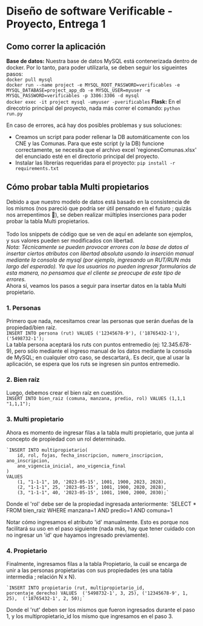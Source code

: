 # Diseño de software Verificable - Proyecto, Entrega 1
## Como correr la aplicación
**Base de datos:** 
	Nuestra base de datos MySQL está contenerizada dentro de docker. Por lo tanto, para poder utilizarla, se deben seguir los sigueintes pasos: <br>
	`docker pull mysql`<br>
	`docker run --name project -e MYSQL_ROOT_PASSWORD=verificables -e MYSQL_DATABASE=project_app_db -e MYSQL_USER=myuser -e MYSQL_PASSWORD=verificables -p 3306:3306 -d mysql`<br>
	`docker exec -it project mysql -umyuser -pverificables`
**Flask:**
En el direcotrio principal del proyecto, nada más correr el comando:
	`python run.py`

En caso de errores, acá hay dos posibles problemas y sus soluciones:
- Creamos un script para poder rellenar la DB automáticamente con los CNE y las Comunas. Para que este script (y la DB) funcione correctamente, se necesita que el archivo excel 'regionesComunas.xlsx' del enunciado esté en el directorio principal del proyecto.<br>
- Instalar las librerías requeridas para el proyecto:
	`pip install -r requirements.txt`
## Cómo probar tabla Multi propietarios
Debido a que nuestro modelo de datos está basado en la consistencia de los mismos (nos pareció que podría ser útil pensando en el futuro ; quizás nos arrepentimos 🥴), se deben realizar múltiples inserciones para poder probar la tabla Multi propietarios. <br><br>Todo los snippets de código que se ven de aquí en adelante son ejemplos, y sus valores pueden ser modificados con libertad. 
	<br>*Nota: Técnicamente se pueden provocar errores con la base de datos al insertar ciertos atributos con libertad absoluta usando la inserción manual mediante la consola de mysql (por ejemplo, ingresando un RUT/RUN más largo del esperado). Ya que los usuarios no pueden ingresar formularios de esta manera, no pensamos que el cliente se preocupe de este tipo de errores.*<br>
Ahora sí, veamos los pasos a seguir para insertar datos en la tabla Multi propietario.<br>
### 1. Personas
Primero que nada, necesitamos crear las personas que serán dueñas de la propiedad/bien raíz. <br>
	`INSERT INTO persona (rut) VALUES ('12345678-9'), ('18765432-1'), ('5498732-1');` 
<br>La tabla persona aceptará los ruts con puntos entremedio (ej: 12.345.678-9), pero sólo mediante el ingreso manual de los datos mediante la consola de MySQL; en cualquier otro caso, se descartará,. Es decir, que al usar la aplicación, se espera que los ruts se ingresen sin puntos entremedio.
### 2. Bien raíz
Luego, debemos crear el bien raíz en cuestión.<br>
`INSERT INTO bien_raiz (comuna, manzana, predio, rol) VALUES (1,1,1 "1,1,1");`

### 3. Multi propietario
Ahora es momento de ingresar filas a la tabla multi propietario, que junta al concepto de propiedad con un rol determinado.

	`INSERT INTO multipropietario(
		id, rol, fojas, fecha_inscripcion, numero_inscripcion, ano_inscripcion,
		ano_vigencia_inicial, ano_vigencia_final
	) 
	VALUES 
		(1, "1-1-1", 10, '2023-05-15', 1001, 1900, 2023, 2028), 
		(2, "1-1-1", 25, '2023-05-15', 1001, 1900, 2020, 2028), 
		(3, "1-1-1", 40, '2023-05-15', 1001, 1900, 2000, 2030);`

Donde el 'rol' debe ser de la propiedad ingresada anteriormente:
	`SELECT * FROM bien_raiz WHERE manzana=1 AND predio=1 AND comuna=1

Notar cómo ingresamos el atributo 'id' manualmente. Esto es porque nos facilitará su uso en el paso siguiente (nada más, hay que tener cuidado con no ingresar un 'id' que hayamos ingresado previamente).
### 4. Propietario
Finalmente, ingresamos filas a la tabla Propietario, la cuál se encarga de unir a las personas propietarias con sus propiedades (es una tabla intermedia ; relación N x N). 

	`INSERT INTO propietario (rut, multipropietario_id, porcentaje_derecho) VALUES  ('5498732-1', 3, 25), ('12345678-9', 1, 25),  ('18765432-1', 2, 50);`

Donde el 'rut' deben ser los mismos que fueron ingresados durante el paso 1, y los multipropietario_id los mismo que ingresamos en el paso 3.
